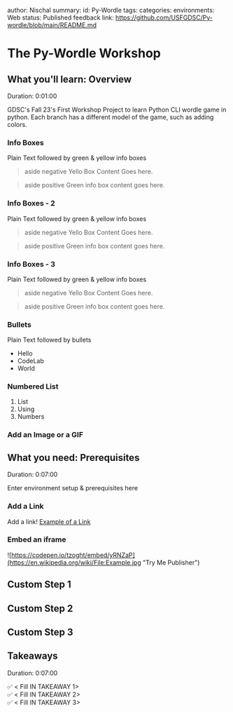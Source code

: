 author: Nischal
summary:
id: Py-Wordle
tags: 
categories:
environments: Web
status: Published
feedback link: https://github.com/USFGDSC/Py-wordle/blob/main/README.md

# The Py-Wordle Workshop

## What you'll learn: Overview

Duration: 0:01:00

GDSC's Fall 23's First Workshop Project to learn Python
CLI wordle game in python.
Each branch has a different model of the game, such as adding colors.


### Info Boxes
Plain Text followed by green & yellow info boxes 

> aside negative
> Yello Box Content Goes here.


> aside positive
> Green info box content goes here.


### Info Boxes - 2
Plain Text followed by green & yellow info boxes 

> aside negative
> Yello Box Content Goes here.


> aside positive
> Green info box content goes here.

### Info Boxes - 3
Plain Text followed by green & yellow info boxes 

> aside negative
> Yello Box Content Goes here.


> aside positive
> Green info box content goes here.


### Bullets
Plain Text followed by bullets
* Hello
* CodeLab
* World

### Numbered List
1. List
1. Using
1. Numbers

### Add an Image or a GIF

<!-- ![Soly Image Caption](img/soly.gif) -->

## What you need: Prerequisites

Duration: 0:07:00

Enter environment setup & prerequisites here

### Add a Link
Add a link!
[Example of a Link](https://www.google.com)

### Embed an iframe

![https://codepen.io/tzoght/embed/yRNZaP](https://en.wikipedia.org/wiki/File:Example.jpg "Try Me Publisher")

## Custom Step 1
## Custom Step 2
## Custom Step 3

## Takeaways

Duration: 0:07:00

✅ < Fill IN TAKEAWAY 1>   
✅ < Fill IN TAKEAWAY 2>   
✅ < Fill IN TAKEAWAY 3>   

<!-- ![Soly Image Caption](img/soly.gif) -->
<!-- 
Thanks for participating in this codelab! Let us know what you thought in the [Solace Community Forum](https://solace.community/)! If you found any issues along the way we'd appreciate it if you'd raise them by clicking the Report a mistake button at the bottom left of this codelab. -->
